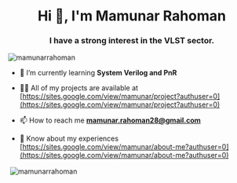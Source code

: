 <h1 align="center">Hi 👋, I'm Mamunar Rahoman</h1>
<h3 align="center">I have a strong interest in the VLST sector.</h3>

<p align="left"> <img src="https://komarev.com/ghpvc/?username=mamunarrahoman&label=Profile%20views&color=0e75b6&style=flat" alt="mamunarrahoman" /> </p>

- 🌱 I’m currently learning **System Verilog and PnR**

- 👨‍💻 All of my projects are available at [https://sites.google.com/view/mamunar/project?authuser=0](https://sites.google.com/view/mamunar/project?authuser=0)

- 📫 How to reach me **mamunar.rahoman28@gmail.com**

- 📄 Know about my experiences [https://sites.google.com/view/mamunar/about-me?authuser=0](https://sites.google.com/view/mamunar/about-me?authuser=0)

<p>&nbsp;<img align="center" src="https://github-readme-stats.vercel.app/api?username=mamunarrahoman&show_icons=true&locale=en" alt="mamunarrahoman" /></p>
